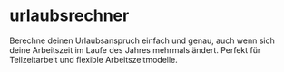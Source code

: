 # urlaubsrechner
Berechne deinen Urlaubsanspruch einfach und genau, auch wenn sich deine Arbeitszeit im Laufe des Jahres mehrmals ändert. Perfekt für Teilzeitarbeit und flexible Arbeitszeitmodelle.
